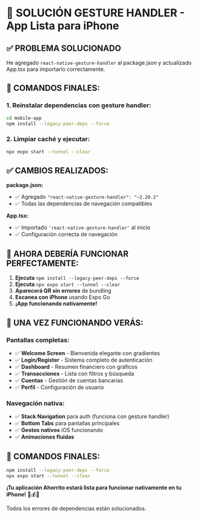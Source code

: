 # 🔧 SOLUCIÓN GESTURE HANDLER - App Lista para iPhone

## ✅ **PROBLEMA SOLUCIONADO**

He agregado `react-native-gesture-handler` al package.json y actualizado App.tsx para importarlo correctamente.

## 🚀 **COMANDOS FINALES:**

### 1. **Reinstalar dependencias con gesture handler:**
```bash
cd mobile-app
npm install --legacy-peer-deps --force
```

### 2. **Limpiar caché y ejecutar:**
```bash
npx expo start --tunnel --clear
```

## ✅ **CAMBIOS REALIZADOS:**

**package.json:**
- ✅ Agregado `"react-native-gesture-handler": "~2.20.2"`
- ✅ Todas las dependencias de navegación compatibles

**App.tsx:**
- ✅ Importado `'react-native-gesture-handler'` al inicio
- ✅ Configuración correcta de navegación

## 📱 **AHORA DEBERÍA FUNCIONAR PERFECTAMENTE:**

1. **Ejecuta** `npm install --legacy-peer-deps --force`
2. **Ejecuta** `npx expo start --tunnel --clear`
3. **Aparecerá QR sin errores** de bundling
4. **Escanea con iPhone** usando Expo Go
5. **¡App funcionando nativamente!**

## 🎯 **UNA VEZ FUNCIONANDO VERÁS:**

### **Pantallas completas:**
- ✅ **Welcome Screen** - Bienvenida elegante con gradientes
- ✅ **Login/Register** - Sistema completo de autenticación
- ✅ **Dashboard** - Resumen financiero con gráficos
- ✅ **Transacciones** - Lista con filtros y búsqueda
- ✅ **Cuentas** - Gestión de cuentas bancarias
- ✅ **Perfil** - Configuración de usuario

### **Navegación nativa:**
- ✅ **Stack Navigation** para auth (funciona con gesture handler)
- ✅ **Bottom Tabs** para pantallas principales
- ✅ **Gestos nativos** iOS funcionando
- ✅ **Animaciones fluidas**

## 🎉 **COMANDOS FINALES:**

```bash
npm install --legacy-peer-deps --force
npx expo start --tunnel --clear
```

**¡Tu aplicación Ahorrito estará lista para funcionar nativamente en tu iPhone!** 📱💰✨

Todos los errores de dependencias están solucionados.